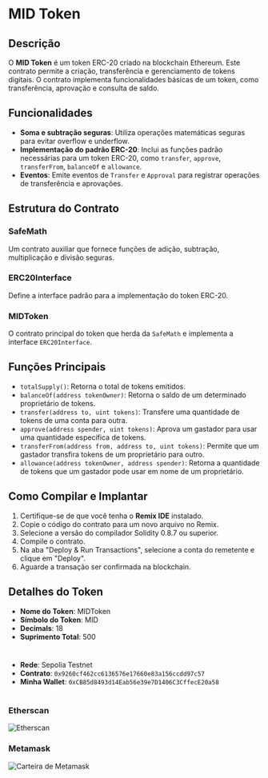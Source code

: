# MID Token

## Descrição

O **MID Token** é um token ERC-20 criado na blockchain Ethereum. Este contrato permite a criação, transferência e gerenciamento de tokens digitais. O contrato implementa funcionalidades básicas de um token, como transferência, aprovação e consulta de saldo.

## Funcionalidades

- **Soma e subtração seguras**: Utiliza operações matemáticas seguras para evitar overflow e underflow.
- **Implementação do padrão ERC-20**: Inclui as funções padrão necessárias para um token ERC-20, como `transfer`, `approve`, `transferFrom`, `balanceOf` e `allowance`.
- **Eventos**: Emite eventos de `Transfer` e `Approval` para registrar operações de transferência e aprovações.

## Estrutura do Contrato

### SafeMath

Um contrato auxiliar que fornece funções de adição, subtração, multiplicação e divisão seguras.

### ERC20Interface

Define a interface padrão para a implementação do token ERC-20.

### MIDToken

O contrato principal do token que herda da `SafeMath` e implementa a interface `ERC20Interface`.

## Funções Principais

- `totalSupply()`: Retorna o total de tokens emitidos.
- `balanceOf(address tokenOwner)`: Retorna o saldo de um determinado proprietário de tokens.
- `transfer(address to, uint tokens)`: Transfere uma quantidade de tokens de uma conta para outra.
- `approve(address spender, uint tokens)`: Aprova um gastador para usar uma quantidade específica de tokens.
- `transferFrom(address from, address to, uint tokens)`: Permite que um gastador transfira tokens de um proprietário para outro.
- `allowance(address tokenOwner, address spender)`: Retorna a quantidade de tokens que um gastador pode usar em nome de um proprietário.

## Como Compilar e Implantar

1. Certifique-se de que você tenha o **Remix IDE** instalado.
2. Copie o código do contrato para um novo arquivo no Remix.
3. Selecione a versão do compilador Solidity 0.8.7 ou superior.
4. Compile o contrato.
5. Na aba "Deploy & Run Transactions", selecione a conta do remetente e clique em "Deploy".
6. Aguarde a transação ser confirmada na blockchain.

## Detalhes do Token

- **Nome do Token**: MIDToken
- **Símbolo do Token**: MID
- **Decimals**: 18
- **Suprimento Total**: 500

#

- **Rede**: Sepolia Testnet
- **Contrato**: `0x9260cf462cc6136576e17660e83a156ccdd97c57`
- **Minha Wallet**: `0xCB85d8493d14Eab56e39e7D1406C3CffecE20a58`

#

### Etherscan
![Etherscan](https://github.com/user-attachments/assets/bf1749d4-230c-4877-bf1d-294958b140ee)

### Metamask
![Carteira de Metamask](https://github.com/user-attachments/assets/870b3f3d-783f-498a-9d2d-7b5a4dc419b9)

